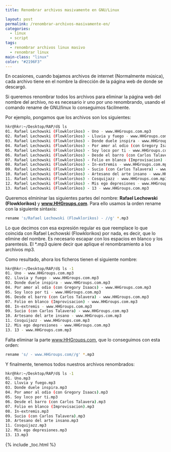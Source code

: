 ```yaml
---
title: Renombrar archivos masivamente en GNU/Linux

layout: post
permalink: /renombrar-archivos-masivamente-en/
categories:
  - linux
  - script
tags:
  - renombrar archivos linux masivo
  - renombrar linux
main-class: "linux"
color: "#2196F3"
---
```

<div class="icosh">
</div>

En ocasiones, cuando bajamos archivos de internet (Normalmente música), cada archivo tiene en el nombre la dirección de la página web de donde se descargó.

Si queremos renombrar todos los archivos para eliminar la página web del nombre del archivo, no es necesario ir uno por uno renombrando, usando el comando rename de GNU/linux lo conseguimos fácilmente.

Por ejemplo, pongamos que los archivos son los siguientes:


<!--ad-->

```bash
hkr@hkr:~/Desktop/RAP/d$ ls
01. Rafael Lechowski (Flowklorikos) - Uno - www.HHGroups.com.mp3
02. Rafael Lechowski (Flowklorikos) - Lluvia y fuego - www.HHGroups.com.mp3
03. Rafael Lechowski (Flowklorikos) - Donde duele inspira - www.HHGroups.com.mp3
04. Rafael Lechowski (Flowklorikos) - Por amor al odio (con Gregory Isaacs) - www.HHGroups.com.mp3
05. Rafael Lechowski (Flowklorikos) - Soy loco por ti - www.HHGroups.com.mp3
06. Rafael Lechowski (Flowklorikos) - Desde el barro (con Carlos Talavera) - www.HHGroups.com.mp3
07. Rafael Lechowski (Flowklorikos) - Folio en blanco (Improvisacion) - www.HHGroups.com.mp3
08. Rafael Lechowski (Flowklorikos) - In-extremis - www.HHGroups.com.mp3
09. Rafael Lechowski (Flowklorikos) - Sucio (con Carlos Talavera) - www.HHGroups.com.mp3
10. Rafael Lechowski (Flowklorikos) - Artesano del arte insano - www.HHGroups.com.mp3
11. Rafael Lechowski (Flowklorikos) - Cosquijazz - www.HHGroups.com.mp3
12. Rafael Lechowski (Flowklorikos) - Mis ego depresiones - www.HHGroups.com.mp3
13. Rafael Lechowski (Flowklorikos) - 13 - www.HHGroups.com.mp3

```

Queremos elmininar las siguientes partes del nombre: **Rafael Lechowski (Flowklorikos)** y **www.HHGroups.com**. Para ello usamos la orden rename con la siguiente sintaxis:

```bash
rename 's/Rafael Lechowski (Flowklorikos) - //g' *.mp3

```

Lo que decimos con esa expresión regular es que reemplace lo que coincida con Rafael Lechowski (Flowklorikos) por nada, es decir, que lo elimine del nombre. Es necesario escapar con los espacios en blanco y los parentesis. El *.mp3 quiere decir que aplique el renombramiento a los archivos mp3.

Como resultado, ahora los ficheros tienen el siguiente nombre:

```bash
hkr@hkr:~/Desktop/RAP/d$ ls -1
01. Uno - www.HHGroups.com.mp3
02. Lluvia y fuego - www.HHGroups.com.mp3
03. Donde duele inspira - www.HHGroups.com.mp3
04. Por amor al odio (con Gregory Isaacs) - www.HHGroups.com.mp3
05. Soy loco por ti - www.HHGroups.com.mp3
06. Desde el barro (con Carlos Talavera) - www.HHGroups.com.mp3
07. Folio en blanco (Improvisacion) - www.HHGroups.com.mp3
08. In-extremis - www.HHGroups.com.mp3
09. Sucio (con Carlos Talavera) - www.HHGroups.com.mp3
10. Artesano del arte insano - www.HHGroups.com.mp3
11. Cosquijazz - www.HHGroups.com.mp3
12. Mis ego depresiones - www.HHGroups.com.mp3
13. 13 - www.HHGroups.com.mp3

```

Falta eliminar la parte www.HHGroups.com, que lo conseguimos con esta orden:

```bash
rename 's/ - www.HHGroups.com//g' *.mp3

```

Y finalmente, tenemos todos nuestros archivos renombrados:

```bash
hkr@hkr:~/Desktop/RAP/d$ ls -1
01. Uno.mp3
02. Lluvia y fuego.mp3
03. Donde duele inspira.mp3
04. Por amor al odio (con Gregory Isaacs).mp3
05. Soy loco por ti.mp3
06. Desde el barro (con Carlos Talavera).mp3
07. Folio en blanco (Improvisacion).mp3
08. In-extremis.mp3
09. Sucio (con Carlos Talavera).mp3
10. Artesano del arte insano.mp3
11. Cosquijazz.mp3
12. Mis ego depresiones.mp3
13. 13.mp3

```



{% include _toc.html %}
